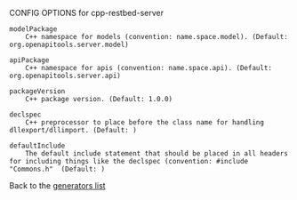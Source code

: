
CONFIG OPTIONS for cpp-restbed-server

	modelPackage
	    C++ namespace for models (convention: name.space.model). (Default: org.openapitools.server.model)

	apiPackage
	    C++ namespace for apis (convention: name.space.api). (Default: org.openapitools.server.api)

	packageVersion
	    C++ package version. (Default: 1.0.0)

	declspec
	    C++ preprocessor to place before the class name for handling dllexport/dllimport. (Default: )

	defaultInclude
	    The default include statement that should be placed in all headers for including things like the declspec (convention: #include "Commons.h"  (Default: )

Back to the [generators list](README.md)
